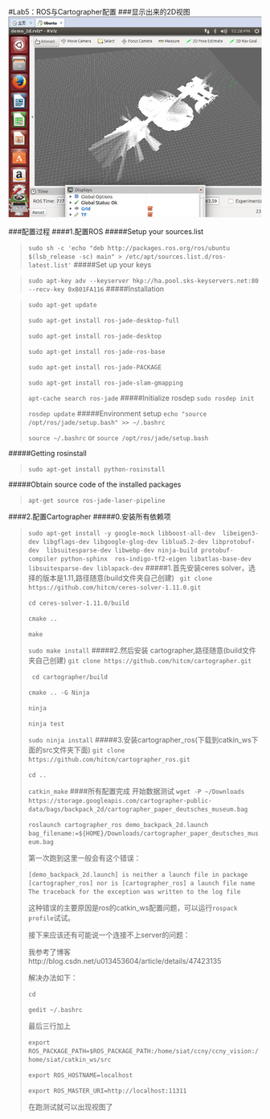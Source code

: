 #Lab5：ROS与Cartographer配置
###显示出来的2D视图
![Alt text](./1478759610315.png)

###配置过程
####1.配置ROS
#####Setup your sources.list

> `sudo sh -c 'echo "deb http://packages.ros.org/ros/ubuntu $(lsb_release -sc) main" > /etc/apt/sources.list.d/ros-latest.list'`
#####Set up your keys

> `sudo apt-key adv --keyserver hkp://ha.pool.sks-keyservers.net:80 --recv-key 0xB01FA116`
#####Installation

> `sudo apt-get update`
> 
> `sudo apt-get install ros-jade-desktop-full`
> 
> `sudo apt-get install ros-jade-desktop`
> 
> `sudo apt-get install ros-jade-ros-base`
> 
> `sudo apt-get install ros-jade-PACKAGE`
> 
> `sudo apt-get install ros-jade-slam-gmapping`
> 
> `apt-cache search ros-jade`
#####Initialize rosdep
> `sudo rosdep init`
> 
>  `rosdep update`
#####Environment setup
> `echo "source /opt/ros/jade/setup.bash" >> ~/.bashrc`
> 
> `source ~/.bashrc`
>   or
> `source /opt/ros/jade/setup.bash`
> 
#####Getting rosinstall
> `sudo apt-get install python-rosinstall`
> 
#####Obtain source code of the installed packages
> `apt-get source ros-jade-laser-pipeline`


####2.配置Cartographer
#####0.安装所有依赖项
> `sudo apt-get install -y google-mock libboost-all-dev  libeigen3-dev libgflags-dev libgoogle-glog-dev liblua5.2-dev libprotobuf-dev  libsuitesparse-dev libwebp-dev ninja-build protobuf-compiler python-sphinx  ros-indigo-tf2-eigen libatlas-base-dev libsuitesparse-dev liblapack-dev`
#####1.首先安装ceres solver，选择的版本是1.11,路径随意(build文件夹自己创建)
> ` git clone https://github.com/hitcm/ceres-solver-1.11.0.git`
> 
> `cd ceres-solver-1.11.0/build`
> 
> `cmake ..`
> 
> `make`
> 
> `sudo make install`
#####2.然后安装 cartographer,路径随意(build文件夹自己创建)
> `git clone https://github.com/hitcm/cartographer.git`
> 
> ` cd cartographer/build`
> 
> `cmake .. -G Ninja`
> 
> `ninja`
> 
> `ninja test`
> 
> `sudo ninja install`
#####3.安装cartographer_ros(下载到catkin_ws下面的src文件夹下面)
> `git clone https://github.com/hitcm/cartographer_ros.git`
> 
> `cd ..`
> 
> `catkin_make`
####所有配置完成 开始数据测试
> `wget -P ~/Downloads https://storage.googleapis.com/cartographer-public-data/bags/backpack_2d/cartographer_paper_deutsches_museum.bag`
> 
> `roslaunch cartographer_ros demo_backpack_2d.launch bag_filename:=${HOME}/Downloads/cartographer_paper_deutsches_museum.bag`
> 
> 第一次跑到这里一般会有这个错误：
> 
> `[demo_backpack_2d.launch] is neither a launch file in package [cartographer_ros] nor is [cartographer_ros] a launch file name The traceback for the exception was written to the log file`
> 
> 这种错误的主要原因是ros的catkin_ws配置问题，可以运行`rospack profile`试试。
> 
> 接下来应该还有可能说一个连接不上server的问题：
> 
> 我参考了博客http://blog.csdn.net/u013453604/article/details/47423135
> 
> 解决办法如下：
> 
> `cd`
> 
> `gedit ~/.bashrc`
> 
> 最后三行加上
> 
> `export ROS_PACKAGE_PATH=$ROS_PACKAGE_PATH:/home/siat/ccny/ccny_vision:/home/siat/catkin_ws/src`
> 
> `export ROS_HOSTNAME=localhost`
> 
> `export ROS_MASTER_URI=http://localhost:11311`
>  
>  在跑测试就可以出现视图了